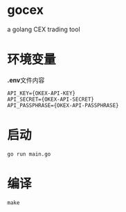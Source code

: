 # gocex
a golang CEX trading tool 

# 环境变量

**.env**文件内容

```
API_KEY={OKEX-API-KEY}
API_SECRET={OKEX-API-SECRET}
API_PASSPHRASE={OKEX-API-PASSPHRASE}
```

# 启动

```shell
go run main.go
```

# 编译

```shell
make
```
